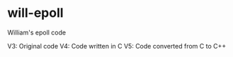 # will-epoll
William's epoll code

V3: Original code
V4: Code written in C
V5: Code converted from C to C++
